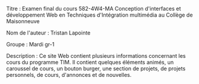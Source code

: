 Titre : Examen final du cours 582-4W4-MA Conception d'interfaces et développement Web en Techniques d'Intégration multimédia au Collège de Maisonneuve

Nom de l'auteur : Tristan Lapointe

Groupe : Mardi gr-1

Description : Ce site Web contient plusieurs informations concernant les cours du programme TIM. Il contient quelques éléments animés, un caroussel de cours, un bouton burger, une section de projets, de projets personnels, de cours, d'annonces et de nouvelles.